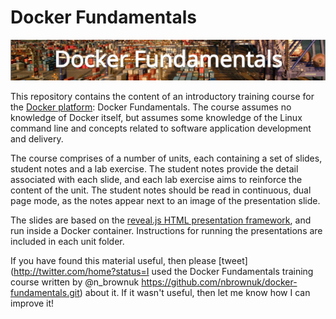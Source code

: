 # Docker Fundamentals
![Docker Fundamentals](/artifacts/container_port.png?raw=true)

This repository contains the content of an introductory training course for the [Docker platform](https://www.docker.com): Docker Fundamentals. The course assumes no knowledge of Docker itself, but assumes some knowledge of the Linux command line and
 concepts related to software application development and delivery.

The course comprises of a number of units, each containing a set of slides, student notes and a lab exercise. The student notes provide the detail associated with each slide, and each lab exercise aims to reinforce the content of the unit. The student notes should be read in continuous, dual page mode, as the notes appear next to an image of the presentation slide.

The slides are based on the [reveal.js HTML presentation framework](https://github.com/hakimel/reveal.js), and run inside a Docker container. Instructions for running the presentations are included in each unit folder.

If you have found this material useful, then please [tweet](http://twitter.com/home?status=I used the Docker Fundamentals training course written by @n_brownuk https://github.com/nbrownuk/docker-fundamentals.git) about it. If it wasn't useful, then let me know how I can improve it!
